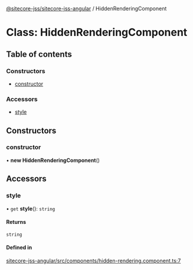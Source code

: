 [@sitecore-jss/sitecore-jss-angular](../README.md) / HiddenRenderingComponent

# Class: HiddenRenderingComponent

## Table of contents

### Constructors

- [constructor](HiddenRenderingComponent.md#constructor)

### Accessors

- [style](HiddenRenderingComponent.md#style)

## Constructors

### constructor

• **new HiddenRenderingComponent**()

## Accessors

### style

• `get` **style**(): `string`

#### Returns

`string`

#### Defined in

[sitecore-jss-angular/src/components/hidden-rendering.component.ts:7](https://github.com/Sitecore/jss/blob/68494a742/packages/sitecore-jss-angular/src/components/hidden-rendering.component.ts#L7)
